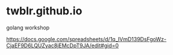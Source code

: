 # twblr.github.io
golang workshop 

https://docs.google.com/spreadsheets/d/1q_IVmD139DsFgoWz-CjaEF9D6LQUZyac8jEMcDpT9JA/edit#gid=0
